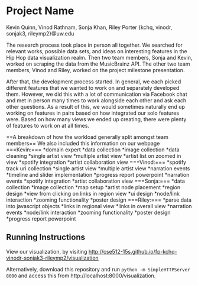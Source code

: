 Project Name
===============
Kevin Quinn, Vinod Rathnam, Sonja Khan, Riley Porter {kchq, vinodr, sonjak3, rileymp2}@uw.edu

The research process took place in person all together.  We searched for relevant works, possible data sets, and ideas on interesting features in the Hip Hop data visualization realm.  Then two team members, Sonja and Kevin, worked on scraping the data from the MusicBrainz API.  The other two team members, Vinod and Riley, worked on the project milestone presentation.

After that, the development process started.  In general, we each picked different features that we wanted to work on and separately developed them.  However, we did this with a lot of communication via Facebook chat and met in person many times to work alongside each other and ask each other questions.   As a result of this, we would sometimes naturally end up working on features in pairs based on how integrated our solo features were.  Based on how many views we ended up creating, there were plenty of features to work on at all times.

==A breakdown of how the workload generally split amongst team members==
We also included this information on our webpage
===Kevin:===
*domain expert
*data collection
*image collection
*data cleaning
*single artist view
*multiple artist view
*artist list on zoomed in view
*spotify integration
*artist collaboration view
===Vinod:===
*spotify track uri collection
*single artist view
*multiple artist view
*narration events
*timeline and slider implementation
*progress report powerpoint
*narration events
*spotify integration
*artist collaboration view
===Sonja:===
*data collection
*image collection
*map setup
*artist node placement
*region design
*view from clicking on links in region view
*ui design
*node/link interaction
*zooming functionality
*poster design
===Riley:===
*parse data into javascript objects
*links in regional view
*links in overall view
*narration events
*node/link interaction
*zooming functionality
*poster design
*progress report powerpoint
	

## Running Instructions

View our visualization, by visiting http://cse512-15s.github.io/fp-kchq-vinodr-sonjak3-rileymp2/visualization

Alternatively, download this repository and run `python -m SimpleHTTPServer 8000` and access this from http://localhost:8000/visualization.